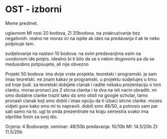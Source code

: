 # OST - izborni

Meme predmet.

uglavnom MI nosi 20 bodova, ZI 20bodova. na zoakruzivanje bez negativnih. realno ne moras ici na ispite ak ides na predavanja il ak te neko potpisuje tam.

sudjelovanje na nastavi 10 bodova: na svim predavanjima osim na uvodonom ide potpis. idealno bi ti bilo da se s nekim dogovoris pa da se medusobno potpisujete, ali nije obvezno

Projekt 50 bodova: ima dvije vrste projekta. teoretski i programski. ja sam imao teoretski. ne znam kakav je programski. u projektu sudjelujes u timu od troje ljudi. za teoretski dobijete clanak i radite nekaku prezentaciju o tom clanku. moras pronaci jos 2 slicna clanka i ta dva na isti nacin obraditi. mi smo dodatne clanke trazili tako da smo otisli na google scholar, tamo pronasli clanak koji smo dobili i imas opciju da ti izbaci slicne clanke. mozes vidjeti gore kako smo mi to napravili. dobili smo 48/50, a potrosio sam par sati samo na to. ugl to onda prezentirate na kraju semestra svako ima otprilike 5min za svoj dio.

Ocjena: 4
Bodovanje:
    seminar: 48/50b
    predavanja: 10/10b
    MI: 14.5/20b
    ZI: 11.5/20b